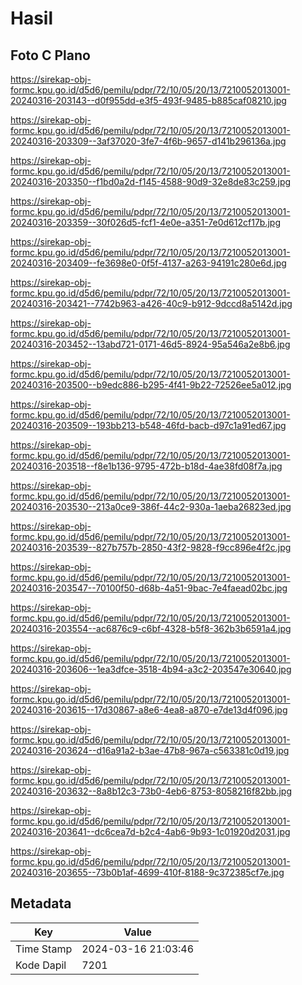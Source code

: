 # Hasil

## Foto C Plano

https://sirekap-obj-formc.kpu.go.id/d5d6/pemilu/pdpr/72/10/05/20/13/7210052013001-20240316-203143--d0f955dd-e3f5-493f-9485-b885caf08210.jpg

https://sirekap-obj-formc.kpu.go.id/d5d6/pemilu/pdpr/72/10/05/20/13/7210052013001-20240316-203309--3af37020-3fe7-4f6b-9657-d141b296136a.jpg

https://sirekap-obj-formc.kpu.go.id/d5d6/pemilu/pdpr/72/10/05/20/13/7210052013001-20240316-203350--f1bd0a2d-f145-4588-90d9-32e8de83c259.jpg

https://sirekap-obj-formc.kpu.go.id/d5d6/pemilu/pdpr/72/10/05/20/13/7210052013001-20240316-203359--30f026d5-fcf1-4e0e-a351-7e0d612cf17b.jpg

https://sirekap-obj-formc.kpu.go.id/d5d6/pemilu/pdpr/72/10/05/20/13/7210052013001-20240316-203409--fe3698e0-0f5f-4137-a263-94191c280e6d.jpg

https://sirekap-obj-formc.kpu.go.id/d5d6/pemilu/pdpr/72/10/05/20/13/7210052013001-20240316-203421--7742b963-a426-40c9-b912-9dccd8a5142d.jpg

https://sirekap-obj-formc.kpu.go.id/d5d6/pemilu/pdpr/72/10/05/20/13/7210052013001-20240316-203452--13abd721-0171-46d5-8924-95a546a2e8b6.jpg

https://sirekap-obj-formc.kpu.go.id/d5d6/pemilu/pdpr/72/10/05/20/13/7210052013001-20240316-203500--b9edc886-b295-4f41-9b22-72526ee5a012.jpg

https://sirekap-obj-formc.kpu.go.id/d5d6/pemilu/pdpr/72/10/05/20/13/7210052013001-20240316-203509--193bb213-b548-46fd-bacb-d97c1a91ed67.jpg

https://sirekap-obj-formc.kpu.go.id/d5d6/pemilu/pdpr/72/10/05/20/13/7210052013001-20240316-203518--f8e1b136-9795-472b-b18d-4ae38fd08f7a.jpg

https://sirekap-obj-formc.kpu.go.id/d5d6/pemilu/pdpr/72/10/05/20/13/7210052013001-20240316-203530--213a0ce9-386f-44c2-930a-1aeba26823ed.jpg

https://sirekap-obj-formc.kpu.go.id/d5d6/pemilu/pdpr/72/10/05/20/13/7210052013001-20240316-203539--827b757b-2850-43f2-9828-f9cc896e4f2c.jpg

https://sirekap-obj-formc.kpu.go.id/d5d6/pemilu/pdpr/72/10/05/20/13/7210052013001-20240316-203547--70100f50-d68b-4a51-9bac-7e4faead02bc.jpg

https://sirekap-obj-formc.kpu.go.id/d5d6/pemilu/pdpr/72/10/05/20/13/7210052013001-20240316-203554--ac6876c9-c6bf-4328-b5f8-362b3b6591a4.jpg

https://sirekap-obj-formc.kpu.go.id/d5d6/pemilu/pdpr/72/10/05/20/13/7210052013001-20240316-203606--1ea3dfce-3518-4b94-a3c2-203547e30640.jpg

https://sirekap-obj-formc.kpu.go.id/d5d6/pemilu/pdpr/72/10/05/20/13/7210052013001-20240316-203615--17d30867-a8e6-4ea8-a870-e7de13d4f096.jpg

https://sirekap-obj-formc.kpu.go.id/d5d6/pemilu/pdpr/72/10/05/20/13/7210052013001-20240316-203624--d16a91a2-b3ae-47b8-967a-c563381c0d19.jpg

https://sirekap-obj-formc.kpu.go.id/d5d6/pemilu/pdpr/72/10/05/20/13/7210052013001-20240316-203632--8a8b12c3-73b0-4eb6-8753-8058216f82bb.jpg

https://sirekap-obj-formc.kpu.go.id/d5d6/pemilu/pdpr/72/10/05/20/13/7210052013001-20240316-203641--dc6cea7d-b2c4-4ab6-9b93-1c01920d2031.jpg

https://sirekap-obj-formc.kpu.go.id/d5d6/pemilu/pdpr/72/10/05/20/13/7210052013001-20240316-203655--73b0b1af-4699-410f-8188-9c372385cf7e.jpg


## Metadata

| Key        | Value               |
| ---------- | ------------------- |
| Time Stamp | 2024-03-16 21:03:46 |
| Kode Dapil | 7201                |



